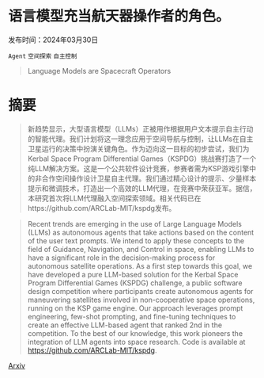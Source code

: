 # 语言模型充当航天器操作者的角色。

发布时间：2024年03月30日

`Agent` `空间探索` `自主控制`

> Language Models are Spacecraft Operators

# 摘要

> 新趋势显示，大型语言模型（LLMs）正被用作根据用户文本提示自主行动的智能代理。我们计划将这一理念应用于空间导航与控制，让LLMs在自主卫星运行的决策中扮演关键角色。作为迈向这一目标的初步尝试，我们为Kerbal Space Program Differential Games（KSPDG）挑战赛打造了一个纯LLM解决方案。这是一个公共软件设计竞赛，参赛者需为KSP游戏引擎中的非合作空间操作设计卫星自主代理。我们通过精心设计的提示、少量样本提示和微调技术，打造出一个高效的LLM代理，在竞赛中荣获亚军。据信，本研究首次将LLM代理融入空间探索领域。相关代码已在https://github.com/ARCLab-MIT/kspdg发布。

> Recent trends are emerging in the use of Large Language Models (LLMs) as autonomous agents that take actions based on the content of the user text prompts. We intend to apply these concepts to the field of Guidance, Navigation, and Control in space, enabling LLMs to have a significant role in the decision-making process for autonomous satellite operations. As a first step towards this goal, we have developed a pure LLM-based solution for the Kerbal Space Program Differential Games (KSPDG) challenge, a public software design competition where participants create autonomous agents for maneuvering satellites involved in non-cooperative space operations, running on the KSP game engine. Our approach leverages prompt engineering, few-shot prompting, and fine-tuning techniques to create an effective LLM-based agent that ranked 2nd in the competition. To the best of our knowledge, this work pioneers the integration of LLM agents into space research. Code is available at https://github.com/ARCLab-MIT/kspdg.

[Arxiv](https://arxiv.org/abs/2404.00413)